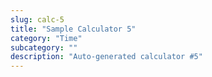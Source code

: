 ```yaml
---
slug: calc-5
title: "Sample Calculator 5"
category: "Time"
subcategory: ""
description: "Auto-generated calculator #5"
---
```


